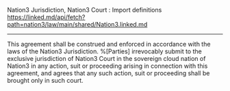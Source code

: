 Nation3 Jurisdiction, Nation3 Court
: Import definitions https://linked.md/api/fetch?path=nation3/law/main/shared/Nation3.linked.md

---

This agreement shall be construed and enforced in accordance with the laws of the Nation3 Jurisdiction.
%[Parties] irrevocably submit to the exclusive jurisdiction of Nation3 Court in the sovereign cloud nation of Nation3 in any action, suit or proceeding arising in connection with this agreement, and agrees that any such action, suit or proceeding shall be brought only in such court.